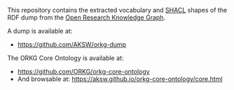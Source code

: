 This repository contains the extracted vocabulary and [SHACL](https://www.w3.org/TR/shacl/) shapes of the RDF dump from the [Open Research Knowledge Graph](https://www.orkg.org/orkg/).

A dump is available at:

- https://github.com/AKSW/orkg-dump

The ORKG Core Ontology is available at:

- https://github.com/ORKG/orkg-core-ontology
- And browsable at: https://aksw.github.io/orkg-core-ontology/core.html
